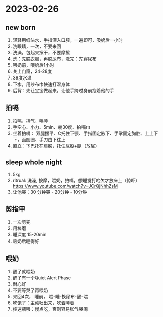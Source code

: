 # 2023-02-26

## new born
1. 轻轻用纸沾水，手指深入口腔，一遍即可，吸奶后一小时
2. 洗眼睛，一次，不要来回
3. 洗澡，包起来擦干，不要摩擦
4. 洗：先脱衣服，再脱尿布，洗完：先穿尿布
5. 喂奶前，喂奶后1小时
6. 关上门窗，24-28度
7. 39度水温
8. 下水，用纱布巾快速打湿身体
9. 后背：先让宝宝做起来，让他手跨过身前抱着他的手

## 拍嗝
1. 拍嗝，排气，哄睡
2. 手空心、小力、5min、躺30度、拍嗝巾
3. 坐着拍嗝： 双腿摆平、C托住下颚、手指固定腋下、手掌固定胸腔、上上下下，画圆圈、手刀由下往上
4. 直立：下巴托在肩膀，托住屁股+腿（放屁）


## sleep whole night
1. 5kg
2. ritrual: 洗澡, 按摩，喂奶，拍嗝，想睡觉打哈欠才放床上（惊吓）https://www.youtube.com/watch?v=JCrQjNhhZsM
3. 让他哭：30 分钟哭 - 20分钟 - 10分钟

## 剪指甲
1. 一次剪完
2. 用棒磨
3. 睡深度 15-20min
4. 吸奶后睡得好

## 喂奶
1. 醒了就喂奶
2. 醒了有一个Quiet Alert Phase
3. 耐心好
4. 不要等哭了再喂奶
5. 来回4次， 睡前， 喂-睡-换尿布-醒-喂
6. 吃饱了：主动吐出来，吃着睡着
7. 控速瓶喂：慢点吃，否则容易胀气哭闹